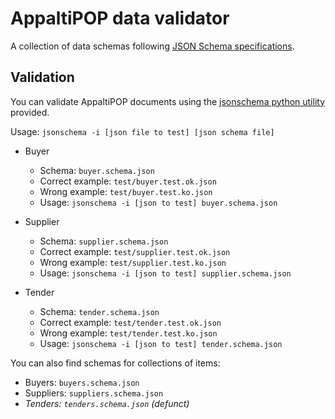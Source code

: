# AppaltiPOP data validator

A collection of data schemas following [JSON Schema specifications](https://json-schema.org/).

## Validation

You can validate AppaltiPOP documents using the [jsonschema python utility](https://python-jsonschema.readthedocs.io/en/stable/) provided.

Usage: `jsonschema -i [json file to test] [json schema file]`

- Buyer
  - Schema: `buyer.schema.json`
  - Correct example: `test/buyer.test.ok.json`
  - Wrong example: `test/buyer.test.ko.json`
  - Usage: `jsonschema -i [json to test] buyer.schema.json`

- Supplier
  - Schema: `supplier.schema.json`
  - Correct example: `test/supplier.test.ok.json`
  - Wrong example: `test/supplier.test.ko.json`
  - Usage: `jsonschema -i [json to test] supplier.schema.json`

- Tender
  - Schema: `tender.schema.json`
  - Correct example: `test/tender.test.ok.json`
  - Wrong example: `test/tender.test.ko.json`
  - Usage: `jsonschema -i [json to test] tender.schema.json`

You can also find schemas for collections of items:

- Buyers: `buyers.schema.json`
- Suppliers: `suppliers.schema.json`
- *Tenders: `tenders.schema.json` (defunct)*
